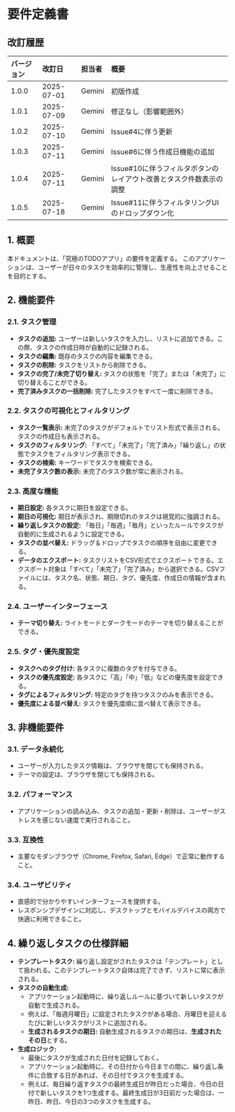 # 要件定義書

## 改訂履歴

| バージョン | 改訂日     | 担当者 | 概要                   |
| :--- | :--- | :--- | :--- |
| 1.0.0    | 2025-07-01 | Gemini | 初版作成               |
| 1.0.1    | 2025-07-09 | Gemini | 修正なし（影響範囲外） |
| 1.0.2    | 2025-07-10 | Gemini | Issue#4に伴う更新 |
| 1.0.3    | 2025-07-11 | Gemini | Issue#6に伴う作成日機能の追加 |
| 1.0.4    | 2025-07-11 | Gemini | Issue#10に伴うフィルタボタンのレイアウト改善とタスク件数表示の調整 |
| 1.0.5    | 2025-07-18 | Gemini | Issue#11に伴うフィルタリングUIのドロップダウン化 |

## 1. 概要

本ドキュメントは、「究極のTODOアプリ」の要件を定義する。
このアプリケーションは、ユーザーが日々のタスクを効率的に管理し、生産性を向上させることを目的とする。

## 2. 機能要件

### 2.1. タスク管理

- **タスクの追加:** ユーザーは新しいタスクを入力し、リストに追加できる。この際、タスクの作成日時が自動的に記録される。
- **タスクの編集:** 既存のタスクの内容を編集できる。
- **タスクの削除:** タスクをリストから削除できる。
- **タスクの完了/未完了切り替え:** タスクの状態を「完了」または「未完了」に切り替えることができる。
- **完了済みタスクの一括削除:** 完了したタスクをすべて一度に削除できる。

### 2.2. タスクの可視化とフィルタリング

- **タスク一覧表示:** 未完了のタスクがデフォルトでリスト形式で表示される。タスクの作成日も表示される。
- **タスクのフィルタリング:** 「すべて」「未完了」「完了済み」「繰り返し」の状態でタスクをフィルタリング表示できる。
- **タスクの検索:** キーワードでタスクを検索できる。
- **未完了タスク数の表示:** 未完了のタスク数が常に表示される。

### 2.3. 高度な機能

- **期日設定:** 各タスクに期日を設定できる。
- **期日の可視化:** 期日が表示され、期限切れのタスクは視覚的に強調される。
- **繰り返しタスクの設定:** 「毎日」「毎週」「毎月」といったルールでタスクが自動的に生成されるように設定できる。
- **タスクの並べ替え:** ドラッグ＆ドロップでタスクの順序を自由に変更できる。
- **データのエクスポート:** タスクリストをCSV形式でエクスポートできる。エクスポート対象は「すべて」「未完了」「完了済み」から選択できる。CSVファイルには、タスク名、状態、期日、タグ、優先度、作成日の情報が含まれる。

### 2.4. ユーザーインターフェース

- **テーマ切り替え:** ライトモードとダークモードのテーマを切り替えることができる。

### 2.5. タグ・優先度設定

- **タスクへのタグ付け:** 各タスクに複数のタグを付与できる。
- **タスクの優先度設定:** 各タスクに「高」「中」「低」などの優先度を設定できる。
- **タグによるフィルタリング:** 特定のタグを持つタスクのみを表示できる。
- **優先度による並べ替え:** タスクを優先度順に並べ替えて表示できる。

## 3. 非機能要件

### 3.1. データ永続化

- ユーザーが入力したタスク情報は、ブラウザを閉じても保持される。
- テーマの設定は、ブラウザを閉じても保持される。

### 3.2. パフォーマンス

- アプリケーションの読み込み、タスクの追加・更新・削除は、ユーザーがストレスを感じない速度で実行されること。

### 3.3. 互換性

- 主要なモダンブラウザ（Chrome, Firefox, Safari, Edge）で正常に動作すること。

### 3.4. ユーザビリティ

- 直感的で分かりやすいインターフェースを提供する。
- レスポンシブデザインに対応し、デスクトップとモバイルデバイスの両方で快適に利用できること。


## 4. 繰り返しタスクの仕様詳細

- **テンプレートタスク:** 繰り返し設定がされたタスクは「テンプレート」として扱われる。このテンプレートタスク自体は完了できず、リストに常に表示される。
- **タスクの自動生成:**
    - アプリケーション起動時に、繰り返しルールに基づいて新しいタスクが自動で生成される。
    - 例えば、「毎週月曜日」に設定されたタスクがある場合、月曜日を迎えるたびに新しいタスクがリストに追加される。
    - **生成されるタスクの期日:** 自動生成されるタスクの期日は、**生成されたその日**とする。
- **生成ロジック:**
    - 最後にタスクが生成された日付を記録しておく。
    - アプリケーション起動時に、その日付から今日までの間に、繰り返し条件に合致する日があれば、その日付でタスクを生成する。
    - 例えば、毎日繰り返すタスクの最終生成日が昨日だった場合、今日の日付で新しいタスクを1つ生成する。最終生成日が3日前だった場合は、一昨日、昨日、今日の3つのタスクを生成する。